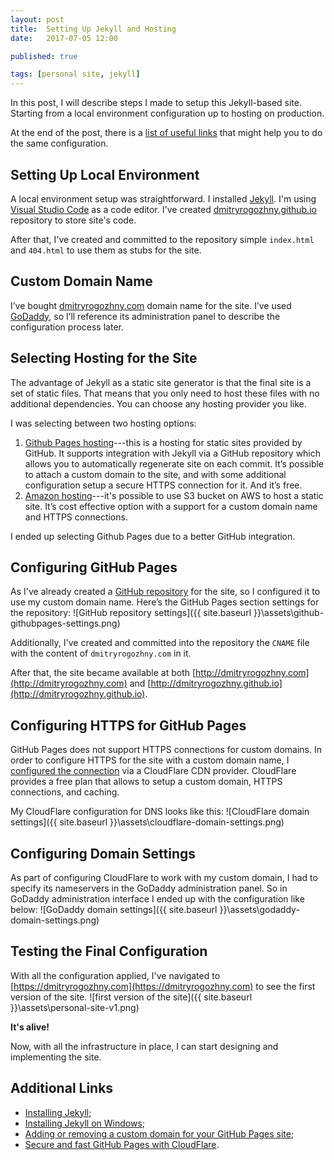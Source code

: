 ```yaml
---
layout: post
title:  Setting Up Jekyll and Hosting
date:   2017-07-05 12:00

published: true

tags: [personal site, jekyll]
---
```


In this post, I will describe steps I made to setup this Jekyll-based site. Starting from a local environment configuration up to hosting on production.

At the end of the post, there is a [list of useful links](#additional-links) that might help you to do the same configuration.

## Setting Up Local Environment
A local environment setup was straightforward. I installed [Jekyll](https://jekyllrb.com/docs/installation/). I'm using [Visual Studio Code](https://code.visualstudio.com/) as a code editor. I've created [dmitryrogozhny.github.io](https://github.com/dmitryrogozhny/dmitryrogozhny.github.io) repository to store site's code.

After that, I've created and committed to the repository simple `index.html` and `404.html` to use them as stubs for the site. 

## Custom Domain Name
I’ve bought [dmitryrogozhny.com](https://dmitryrogozhny.com) domain name for the site. I’ve used [GoDaddy]( https://godaddy.com/), so I’ll reference its administration panel to describe the configuration process later.

## Selecting Hosting for the Site
The advantage of Jekyll as a static site generator is that the final site is a set of static files. That means that you only need to host these files with no additional dependencies. You can choose any hosting provider you like.

I was selecting between two hosting options:
1.	[Github Pages hosting](https://pages.github.com/)---this is a hosting for static sites provided by GitHub. It supports integration with Jekyll via a GitHub repository which allows you to automatically regenerate site on each commit. It’s possible to attach a custom domain to the site, and with some additional configuration setup a secure HTTPS connection for it. And it’s free.
2.	[Amazon hosting](https://aws.amazon.com/websites/)---it's possible to use S3 bucket on AWS to host a static site. It’s cost effective option with a support for a custom domain name and HTTPS connections.

I ended up selecting Github Pages due to a better GitHub integration.

## Configuring GitHub Pages
As I've already created a [GitHub repository]( https://github.com/dmitryrogozhny/dmitryrogozhny.github.io) for the site, so I configured it to use my custom domain name. Here’s the GitHub Pages section settings for the repository:
![GitHub repository settings]({{ site.baseurl }}\assets\github-githubpages-settings.png)

Additionally, I've created and committed into the repository the `CNAME` file with the content of `dmitryrogozhny.com` in it.

After that, the site became available at both [http://dmitryrogozhny.com](http://dmitryrogozhny.com) and [http://dmitryrogozhny.github.io](http://dmitryrogozhny.github.io).

## Configuring HTTPS for GitHub Pages
GitHub Pages does not support HTTPS connections for custom domains. In order to configure HTTPS for the site with a custom domain name, I [configured the connection](https://blog.cloudflare.com/secure-and-fast-github-pages-with-cloudflare/) via a CloudFlare CDN provider. CloudFlare provides a free plan that allows to setup a custom domain, HTTPS connections, and caching.

My CloudFlare configuration for DNS looks like this:
![CloudFlare domain settings]({{ site.baseurl }}\assets\cloudflare-domain-settings.png)

## Configuring Domain Settings
As part of configuring CloudFlare to work with my custom domain, I had to specify its nameservers in the GoDaddy administration panel. So in GoDaddy administration interface I ended up with the configuration like below:
![GoDaddy domain settings]({{ site.baseurl }}\assets\godaddy-domain-settings.png)

## Testing the Final Configuration
With all the configuration applied, I've navigated to [https://dmitryrogozhny.com](https://dmitryrogozhny.com) to see the first version of the site.
![first version of the site]({{ site.baseurl }}\assets\personal-site-v1.png)

**It's alive!**

Now, with all the infrastructure in place, I can start designing and implementing the site.

## Additional Links <a href="#" name="additional-links"></a>
- [Installing Jekyll](https://jekyllrb.com/docs/installation/);
- [Installing Jekyll on Windows](https://jekyllrb.com/docs/windows/);
- [Adding or removing a custom domain for your GitHub Pages site](https://help.github.com/articles/adding-or-removing-a-custom-domain-for-your-github-pages-site/);
- [Secure and fast GitHub Pages with CloudFlare](https://blog.cloudflare.com/secure-and-fast-github-pages-with-cloudflare/).